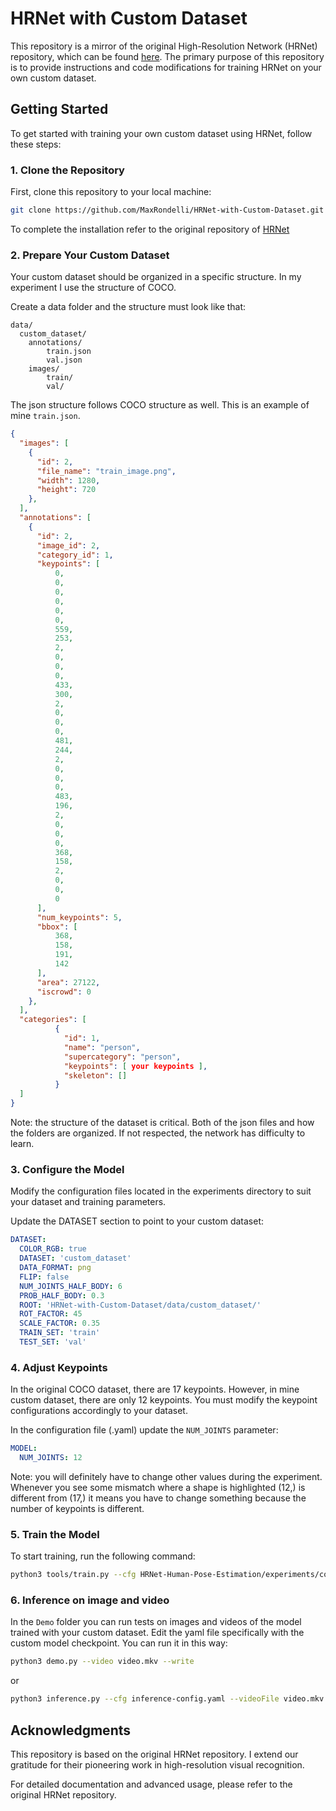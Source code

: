 # HRNet with Custom Dataset

This repository is a mirror of the original High-Resolution Network (HRNet) repository, which can be found [here](https://github.com/leoxiaobin/deep-high-resolution-net.pytorch). The primary purpose of this repository is to provide instructions and code modifications for training HRNet on your own custom dataset.

## Getting Started

To get started with training your own custom dataset using HRNet, follow these steps:

### 1. Clone the Repository

First, clone this repository to your local machine:

```bash
git clone https://github.com/MaxRondelli/HRNet-with-Custom-Dataset.git
```
To complete the installation refer to the original repository of [HRNet](https://github.com/leoxiaobin/deep-high-resolution-net.pytorch)

### 2. Prepare Your Custom Dataset
Your custom dataset should be organized in a specific structure. In my experiment I use the structure of COCO. 

Create a data folder and the structure must look like that: 
```
data/
  custom_dataset/
    annotations/
        train.json
        val.json
    images/
        train/
        val/
```
The json structure follows COCO structure as well. This is an example of mine `train.json`.
```json
{
  "images": [
    {
      "id": 2,
      "file_name": "train_image.png",
      "width": 1280,
      "height": 720
    }, 
  ],
  "annotations": [
    {
      "id": 2,
      "image_id": 2,
      "category_id": 1,
      "keypoints": [
          0,
          0,
          0,
          0,
          0,
          0,
          559,
          253,
          2,
          0,
          0,
          0,
          433,
          300,
          2,
          0,
          0,
          0,
          481,
          244,
          2,
          0,
          0,
          0,
          483,
          196,
          2,
          0,
          0,
          0,
          368,
          158,
          2,
          0,
          0,
          0
      ],
      "num_keypoints": 5,
      "bbox": [
          368,
          158,
          191,
          142
      ],
      "area": 27122,
      "iscrowd": 0
    },
  ],
  "categories": [
          {
            "id": 1,
            "name": "person",
            "supercategory": "person",
            "keypoints": [ your keypoints ],
            "skeleton": []
          }
  ]
}
```
Note: the structure of the dataset is critical. Both of the json files and how the folders are organized. If not respected, the network has difficulty to learn.

### 3. Configure the Model
Modify the configuration files located in the experiments directory to suit your dataset and training parameters. 

Update the DATASET section to point to your custom dataset:

```yaml
DATASET:
  COLOR_RGB: true
  DATASET: 'custom_dataset'
  DATA_FORMAT: png
  FLIP: false
  NUM_JOINTS_HALF_BODY: 6
  PROB_HALF_BODY: 0.3
  ROOT: 'HRNet-with-Custom-Dataset/data/custom_dataset/'
  ROT_FACTOR: 45
  SCALE_FACTOR: 0.35
  TRAIN_SET: 'train'
  TEST_SET: 'val'
```
### 4. Adjust Keypoints
In the original COCO dataset, there are 17 keypoints. However, in mine custom dataset, there are only 12 keypoints. You must modify the keypoint configurations accordingly to your dataset.

In the configuration file (.yaml) update the `NUM_JOINTS` parameter:
```yaml
MODEL:
  NUM_JOINTS: 12
```
Note: you will definitely have to change other values during the experiment. Whenever you see some mismatch where a shape is highlighted (12,) is different from (17,) it means you have to change something because the number of keypoints is different.

### 5. Train the Model
To start training, run the following command:
```bash
python3 tools/train.py --cfg HRNet-Human-Pose-Estimation/experiments/coco/hrnet/w48_384x288_adam_lr1e-3.yaml
```

### 6. Inference on image and video
In the `Demo` folder you can run tests on images and videos of the model trained with your custom dataset. Edit the yaml file specifically with the custom model checkpoint.
You can run it in this way: 

```bash
python3 demo.py --video video.mkv --write
```
or
```bash
python3 inference.py --cfg inference-config.yaml --videoFile video.mkv --writeBoxFrames --outputDir /output TEST.MODEL_FILE tools/output/custom_dataset/pose_hrnet/w48_384x288_adam_lr1e-3/model_best.pth
```

## Acknowledgments
This repository is based on the original HRNet repository. I extend our gratitude for their pioneering work in high-resolution visual recognition.

For detailed documentation and advanced usage, please refer to the original HRNet repository.

